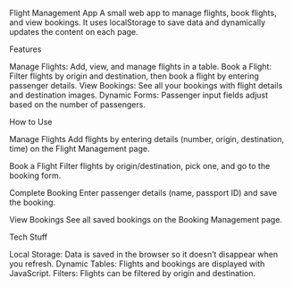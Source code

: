 Flight Management App
A small web app to manage flights, book flights, and view bookings. It uses localStorage to save data and dynamically updates the content on each page.

Features

Manage Flights: Add, view, and manage flights in a table.
Book a Flight: Filter flights by origin and destination, then book a flight by entering passenger details.
View Bookings: See all your bookings with flight details and destination images.
Dynamic Forms: Passenger input fields adjust based on the number of passengers.

How to Use

Manage Flights
Add flights by entering details (number, origin, destination, time) on the Flight Management page.

Book a Flight
Filter flights by origin/destination, pick one, and go to the booking form.

Complete Booking
Enter passenger details (name, passport ID) and save the booking.

View Bookings
See all saved bookings on the Booking Management page.

Tech Stuff

Local Storage: Data is saved in the browser so it doesn’t disappear when you refresh.
Dynamic Tables: Flights and bookings are displayed with JavaScript.
Filters: Flights can be filtered by origin and destination.
